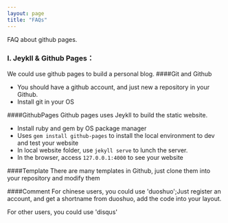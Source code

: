 ```yaml
---
layout: page
title: "FAQs"
---
```

FAQ about github pages.

### I. Jeykll & Github Pages：
We could use github pages to build a personal blog.
####Git and Github 
-   You should have a github account, and just new a repository in your Github.
-   Install git in your OS

####GithubPages
Github pages uses Jeykll to build the static website.
-   Install ruby and gem by OS package manager
-   Uses ```gem install github-pages``` to install the local environment to dev and test your website
-   In local website folder, use ```jekyll serve``` to lunch the server.
-   In the browser, access ```127.0.0.1:4000``` to see your website

####Template
There are many templates in Github, just clone them into your repository and modify them

####Comment
For chinese users, you could use 'duoshuo';Just register an account, and get a shortname from duoshuo, add the code into your layout.

For other users, you could use 'disqus'
